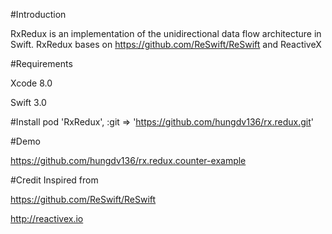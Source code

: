 #Introduction 

RxRedux is an implementation of the unidirectional data flow architecture in Swift. RxRedux bases on https://github.com/ReSwift/ReSwift and ReactiveX 

#Requirements

Xcode 8.0

Swift 3.0

#Install 
pod 'RxRedux', :git => 'https://github.com/hungdv136/rx.redux.git'

#Demo 

https://github.com/hungdv136/rx.redux.counter-example

#Credit 
Inspired from 

https://github.com/ReSwift/ReSwift

http://reactivex.io
